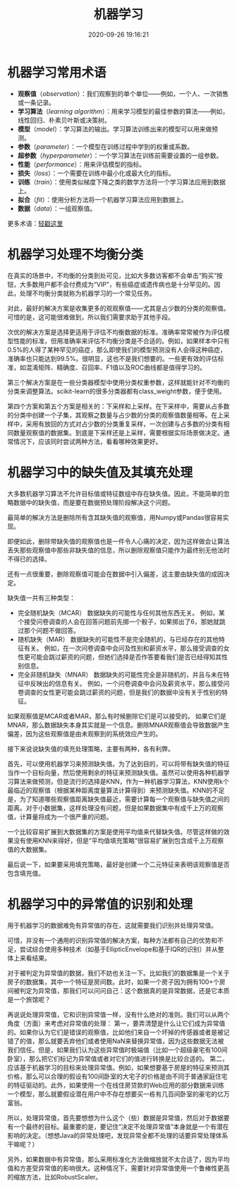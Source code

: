 ﻿---
title: 机器学习
date: 2020-09-26 19:16:21
summary: 本文分享机器学习的相关内容。
tags:
- 机器学习
- 人工智能
categories:
- 人工智能
---

# 机器学习常用术语

- **观察值**（*observation*）：我们观察到的单个单位——例如，一个人、一次销售或一条记录。
- **学习算法**（*learning algorithm*）：用来学习模型的最佳参数的算法——例如，线性回归、朴素贝叶斯或决策树。
- **模型**（*model*）：学习算法的输出。学习算法训练出来的模型可以用来做预测。
- **参数**（*parameter*）：一个模型在训练过程中学到的权重或系数。
- **超参数**（*hyperparameter*）：一个学习算法在训练前需要设置的一组参数。
- **性能**（*performance*）：用来评估模型的指标。
- **损失**（*loss*）：一个需要在训练中最小化或最大化的指标。
- **训练**（*train*）：使用类似梯度下降之类的数学方法将一个学习算法应用到数据上。
- **拟合**（*fit*）：使用分析方法将一个机器学习算法应用到数据上。
- **数据**（*data*）：一组观察值。

更多术语：[轻戳这里](https://developers.google.cn/machine-learning/glossary?hl=zh-cn)

# 机器学习处理不均衡分类

在真实的场景中，不均衡的分类到处可见，比如大多数访客都不会单击“购买”按钮，大多数用户都不会付费成为“VIP”，有些癌症或遗传病也是十分罕见的。因此，处理不均衡分类就称为机器学习的一个常见任务。

对此，最好的解决方案是收集更多的观观察值——尤其是占少数的分类的观察值。可惜的是，这可能很难做到，所以我们需要求助于其他手段。

次优的解决方案是选择更适用于评估不均衡数据的标准。准确率常常被作为评估模型性能的标准，但用准确率来评估不均衡分类是不合适的。例如，如果样本中只有0.5%的人得了某种罕见的癌症，那么即使我们的模型预测没有人会得这种癌症，准确率也只能达到99.5%。很明显，这也不是我们想要的。一些更有效的评估标准，如混淆矩阵、精确度、召回率、F1值以及ROC曲线都是值得学习的。

第三个解决方案是在一些分类器模型中使用分类权重参数，这样就能针对不均衡的分类来调整算法。scikit-learn的很多分类器都有class_weight参数，便于使用。

第四个方案和第五个方案是相关的：下采样和上采样。在下采样中，需要从占多数的分类中创建一个子集，其观察之数量与占少数的分类的观察值数量相等。在上采样中，采用有放回的方式对占少数的分类重复采样，一次创建与占多数的分类有相同数量观察值的数据集。到底是下采样还是上采样，需要根据实际场景做决定。通常情况下，应该同时尝试两种方法，看看哪种效果更好。

# 机器学习中的缺失值及其填充处理

大多数机器学习算法不允许目标值或特征数组中存在缺失值。因此，不能简单的忽略数据中的缺失值，而是要在数据预处理阶段解决这个问题。

最简单的解决方法是删除所有含其缺失值的观察值，用Numpy或Pandas很容易实现。

即便如此，删除带缺失值的观察值也是一件令人心痛的决定，因为这样做会让算法丢失那些观察值中那些非缺失值的信息，所以删除观察值只能作为最终别无他法时不得已的选择。

还有一点很重要，删除观察值可能会在数据中引入偏差，这主要由缺失值的成因决定。

缺失值一共有三种类型：
- 完全随机缺失（MCAR）
数据缺失的可能性与任何其他东西无关。
例如，某个接受问卷调查的人会在回答问题前先掷一个骰子，如果掷出了6，那她就跳过那个问题不做回答。
- 随机缺失（MAR）
数据缺失的可能性不是完全随机的，与已经存在的其他特征有关。
例如，在一次问卷调查中会问及性别和薪资水平，那么接受调查的女性更可能会跳过薪资的问题，但她们选择是否作答要看我们是否已经得知其性别信息。
- 完全非随机缺失（MNAR）
数据缺失的可能性完全是非随机的，并且与未在特征中反映出的信息有关。
例如，一个问卷调查中会问及薪资水平，那么接受问卷调查的女性更可能会跳过薪资的问题，但是我们的数据中没有关于性别的特征。

如果观察值是MCAR或者MAR，那么有时候删除它们是可以接受的。
如果它们是MNAR，那么数据缺失本身其实就是一个信息。删除MNAR观察值会导致数据产生偏差，因为这些观察值是由未观察到的系统效应产生的。

接下来说说缺失值的填充处理策略，主要有两种，各有利弊。

首先，可以使用机器学习来预测缺失值。为了达到目的，可以将带有缺失值的特征当作一个目标向量，然后使用剩余的特征来预测缺失值。虽然可以使用各种机器学习算法来做预测，但是流行的选择是KNN，作为一种机器学习算法，KNN使用k个最临近的观察值（根据某种距离度量算法计算得到）来预测缺失值。KNN的不足是，为了知道哪些观察值距离缺失值最近，需要计算每一个观察值与缺失值之间的距离。对于小数据集，这样处理没有问题，但是如果数据集中有成千上万的观察值，计算量将成为一个很严重的问题。

一个比较容易扩展到大数据集的方案是使用平均值来代替缺失值。尽管这样做的效果没有使用KNN来得好，但是“平均值填充策略”很容易扩展到包含成千上万观察值的大数据集。

最后说一下，如果要采用填充策略，最好是创建一个二元特征来表明该观察值是否包含填充值。

# 机器学习中的异常值的识别和处理

用于机器学习的数据难免有异常值的存在，这就需要我们识别并处理异常值。

可惜，并没有一个通用的识别异常值的解决方案，每种方法都有自己的优势和不足，尝试综合使用多种技术（如基于EllipticEnvelope和基于IQR的识别）并从整体上来看结果。

对于被判定为异常值的数据，我们不妨也关注一下。比如我们的数据集是一个关于房子的数据集，其中一个特征是房间数。此时，如果一个房子因为拥有100+个房间被判定为异常值，那我们可以问问自己：这个数据真的是异常数据，还是它本质是一个旅馆呢？

再说说处理异常值，它和识别异常值一样，没有什么绝对的准则。我们可以从两个角度（方面）来考虑对异常值的处理：
第一，要弄清楚是什么让它们成为异常值的。如果你认为它们是错误的观察值，比如他们来自一个坏掉的传感器或者是被记错了的值，那么就要丢弃他们或者使用NaN来替换异常值，因为这些数据无法被我们信任。但是，如果我们认为这些异常值时极端值（比如一个超级豪宅有100间卧室），那么把它们标记为异常值或者对它们的值进行转换是比较合适的。
第二，应该基于机器学习的目标来处理异常值。例如，如果想要基于房屋的特征来预测其价格，那么可以合理的假设有100间卧室的大宅子的价格是由不同于普通家庭住宅的特征驱动的。此外，如果使用一个在线住房贷款的Web应用的部分数据来训练一个模型，那么就要假设潜在用户中不存在想要买一栋有几百间卧室的豪宅的亿万富翁。

所以，处理异常值，首先要想想为什么这个（些）数据是异常值，然后对于数据要有一个最终的目标。最重要的是，要记住“决定不处理异常值”本身就是一个有潜在影响的决定。（想想Java的异常处理吧，发现异常全都不处理的话要异常处理体系干嘛呢？）

另外，如果数据中有异常值，那么采用标准化方法做缩放就不太合适了，因为平均值和方差受异常值的影响很大。这种情况下，需要针对异常值使用一个鲁棒性更高的缩放方法，比如RobustScaler。
